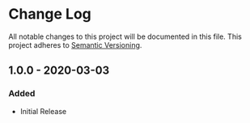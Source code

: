 # Change Log
All notable changes to this project will be documented in this file.
This project adheres to [Semantic Versioning](http://semver.org/).

## 1.0.0 - 2020-03-03
### Added
- Initial Release
